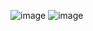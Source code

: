 ![image](https://github.com/LuisCordero1512/Simulacion_por_computadora-LuisCordero/assets/142678056/60d8dd4a-01f1-45e8-8b20-97f6759af85d)
![image](https://github.com/LuisCordero1512/Simulacion_por_computadora-LuisCordero/assets/142678056/1fa3aaac-7f63-4ad2-969b-066951649e1e)
